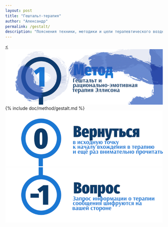 ```yaml
---
layout: post
title: "Гештальт-терапия"
author: "Александр"
permalink: /gestalt/
description: "Пояснения техники, методики и цели терапевтического воздействия гештальт-терапии"
---
```

<a href="/method/"><![Гештальт](/_img/11-1.png)</a>
{% include doc/method/gestalt.md %}
<a href="/method/">![Psychotherapy for Russian-speaking IT professionals](/_img/0.png)</a>
<a href="https://bit.ly/3yhBEb4" target=_blank>![Вопросы ответы для пациента психотерапевта](/_img/-1.png)</a>

